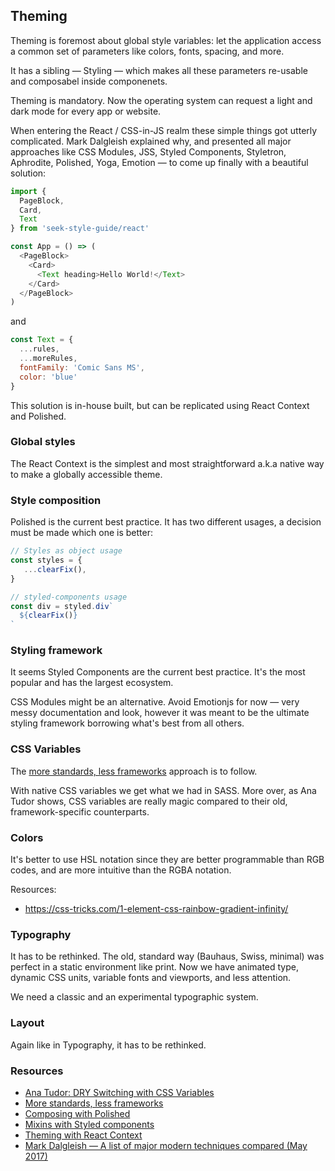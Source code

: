 ## Theming

Theming is foremost about global style variables: let the application access a common set of parameters like colors, fonts, spacing, and more.

It has a sibling &mdash; Styling &mdash; which makes all these parameters re-usable and composabel inside componenets.

Theming is mandatory. Now the operating system can request a light and dark mode for every app or website.

When entering the React / CSS-in-JS realm these simple things got utterly complicated. Mark Dalgleish explained why, and presented all major approaches like CSS Modules, JSS, Styled Components, Styletron, Aphrodite, Polished, Yoga, Emotion &mdash; to come up finally with a beautiful solution:

```Javascript
import {
  PageBlock,
  Card,
  Text
} from 'seek-style-guide/react'

const App = () => (
  <PageBlock>
    <Card>
      <Text heading>Hello World!</Text>
    </Card>
  </PageBlock>
)
```

and

```Javascript
const Text = {
  ...rules,
  ...moreRules,
  fontFamily: 'Comic Sans MS',
  color: 'blue'
}
```

This solution is in-house built, but can be replicated using React Context and Polished.

### Global styles

The React Context is the simplest and most straightforward a.k.a native way to make a globally accessible theme.

### Style composition

Polished is the current best practice. It has two different usages, a decision must be made which one is better:

```Javascript
// Styles as object usage
const styles = {
   ...clearFix(),
}

// styled-components usage
const div = styled.div`
  ${clearFix()}
`
```

### Styling framework

It seems Styled Components are the current best practice. It's the most popular and has the largest ecosystem.

CSS Modules might be an alternative. Avoid Emotionjs for now &mdash; very messy documentation and look, however it was meant to be the ultimate styling framework borrowing what's best from all others.

### CSS Variables

The [more standards, less frameworks](https://developer.salesforce.com/blogs/2018/12/introducing-lightning-web-components.html) approach is to follow.

With native CSS variables we get what we had in SASS. More over, as Ana Tudor shows, CSS variables are really magic compared to their old, framework-specific counterparts.

### Colors

It's better to use HSL notation since they are better programmable than RGB codes, and are more intuitive than the RGBA notation.

Resources:

- https://css-tricks.com/1-element-css-rainbow-gradient-infinity/

### Typography

It has to be rethinked. The old, standard way (Bauhaus, Swiss, minimal) was perfect in a static environment like print. Now we have animated type, dynamic CSS units, variable fonts and viewports, and less attention.

We need a classic and an experimental typographic system.

### Layout

Again like in Typography, it has to be rethinked.

### Resources

- [Ana Tudor: DRY Switching with CSS Variables](https://css-tricks.com/dry-switching-with-css-variables-the-difference-of-one-declaration/)
- [More standards, less frameworks](https://developer.salesforce.com/blogs/2018/12/introducing-lightning-web-components.html)
- [Composing with Polished](https://github.com/styled-components/polished)
- [Mixins with Styled components](https://github.com/styled-components/styled-components/blob/master/docs/tips-and-tricks.md)
- [Theming with React Context](https://reactjs.org/docs/context.html#dynamic-context)
- [Mark Dalgleish &mdash; A list of major modern techniques compared (May 2017)](https://medium.com/seek-blog/a-unified-styling-language-d0c208de2660)
